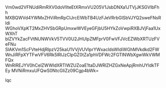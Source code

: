Vm0wd2VFNUdiRmRXV0doVllteEtXRmxVU205V1JsbDNXa1JTVjJKSGVIbFhh
MXBQWVd4YWMxZHViRmRpClJrcElWbTB4UzFJeVRrbGlSbVJYQ2sweFNsRldi
WGhoVXpKT2MxZHVSbGRpUmxwWVEyeGFjbU5HYkZoVwpiRXBJVjFaa1UxWXhT
blZVYkZacFVtNUNWVkV5TVV0U2JHUlpZMFprV0FwVFJVcEZWbXRTUzFVeFNu
SlAKVm1ScFVteHdjRlpzV25kaU1VVjVUVlprYWxacldsWldiWGhMVkdkd2FW
WnJiRFpXYTFwVFV6Rk5lRlJzClpGZ0tZa1phVDFWc2FGTlNWbXgwWkVWMFQx
WnRlREJYV0hCelZWWldXRTlWZUZoaE1taDJWRlZHZGxNeApjRmhUYldkTFEy
MVNiRmxuUFQwS0NtcGliZz09Cgp4bWk=

lqc